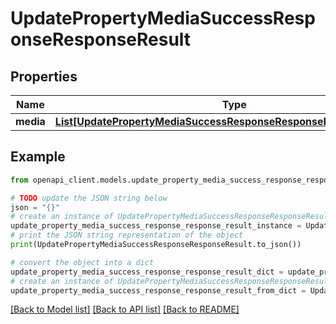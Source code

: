 # UpdatePropertyMediaSuccessResponseResponseResult


## Properties

Name | Type | Description | Notes
------------ | ------------- | ------------- | -------------
**media** | [**List[UpdatePropertyMediaSuccessResponseResponseResultMediaInner]**](UpdatePropertyMediaSuccessResponseResponseResultMediaInner.md) |  | 

## Example

```python
from openapi_client.models.update_property_media_success_response_response_result import UpdatePropertyMediaSuccessResponseResponseResult

# TODO update the JSON string below
json = "{}"
# create an instance of UpdatePropertyMediaSuccessResponseResponseResult from a JSON string
update_property_media_success_response_response_result_instance = UpdatePropertyMediaSuccessResponseResponseResult.from_json(json)
# print the JSON string representation of the object
print(UpdatePropertyMediaSuccessResponseResponseResult.to_json())

# convert the object into a dict
update_property_media_success_response_response_result_dict = update_property_media_success_response_response_result_instance.to_dict()
# create an instance of UpdatePropertyMediaSuccessResponseResponseResult from a dict
update_property_media_success_response_response_result_from_dict = UpdatePropertyMediaSuccessResponseResponseResult.from_dict(update_property_media_success_response_response_result_dict)
```
[[Back to Model list]](../README.md#documentation-for-models) [[Back to API list]](../README.md#documentation-for-api-endpoints) [[Back to README]](../README.md)


